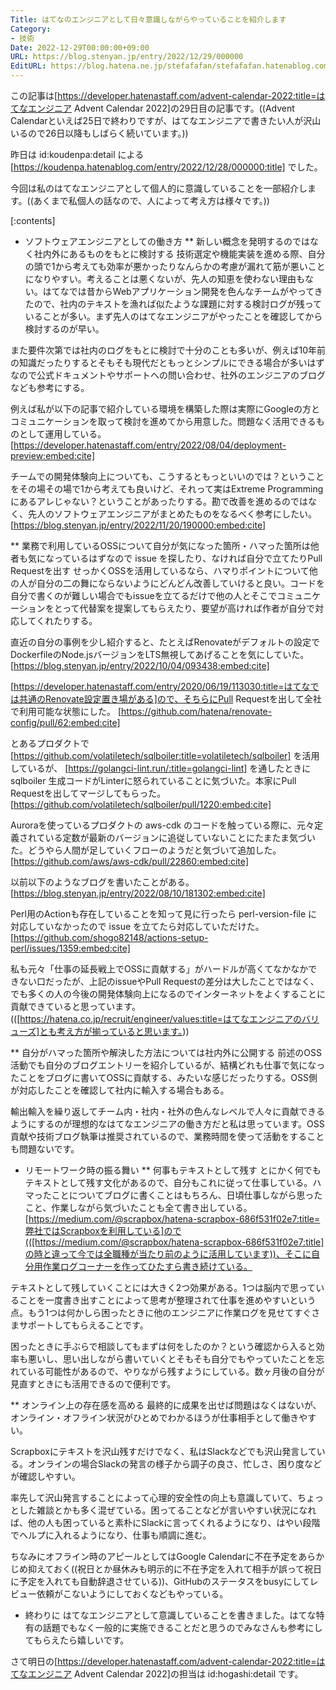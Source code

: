 ```yaml
---
Title: はてなのエンジニアとして日々意識しながらやっていることを紹介します
Category:
- 技術
Date: 2022-12-29T00:00:00+09:00
URL: https://blog.stenyan.jp/entry/2022/12/29/000000
EditURL: https://blog.hatena.ne.jp/stefafafan/stefafafan.hatenablog.com/atom/entry/4207112889948976267
---
```


この記事は[https://developer.hatenastaff.com/advent-calendar-2022:title=はてなエンジニア Advent Calendar 2022]の29日目の記事です。((Advent Calendarといえば25日で終わりですが、はてなエンジニアで書きたい人が沢山いるので26日以降もしばらく続いています。))

昨日は id:koudenpa:detail による [https://koudenpa.hatenablog.com/entry/2022/12/28/000000:title] でした。

今回は私のはてなエンジニアとして個人的に意識していることを一部紹介します。((あくまで私個人の話なので、人によって考え方は様々です。))

[:contents]

* ソフトウェアエンジニアとしての働き方
** 新しい概念を発明するのではなく社内外にあるものをもとに検討する
技術選定や機能実装を進める際、自分の頭で1から考えても効率が悪かったりなんらかの考慮が漏れて筋が悪いことになりやすい。考えることは悪くないが、先人の知恵を使わない理由もない。はてなでは昔からWebアプリケーション開発を色んなチームがやってきたので、社内のテキストを漁れば似たような課題に対する検討ログが残っていることが多い。まず先人のはてなエンジニアがやったことを確認してから検討するのが早い。

また要件次第では社内のログをもとに検討で十分のことも多いが、例えば10年前の知識だったりするとそもそも現代だともっとシンプルにできる場合が多いはずなので公式ドキュメントやサポートへの問い合わせ、社外のエンジニアのブログなども参考にする。

例えば私が以下の記事で紹介している環境を構築した際は実際にGoogleの方とコミュニケーションを取って検討を進めてから用意した。問題なく活用できるものとして運用している。
[https://developer.hatenastaff.com/entry/2022/08/04/deployment-preview:embed:cite]

チームでの開発体験向上についても、こうするともっといいのでは？ということをその場その場で1から考えても良いけど、それって実はExtreme Programmingにあるアレじゃない？ということがあったりする。勘で改善を進めるのではなく、先人のソフトウェアエンジニアがまとめたものをなるべく参考にしたい。
[https://blog.stenyan.jp/entry/2022/11/20/190000:embed:cite]

** 業務で利用しているOSSについて自分が気になった箇所・ハマった箇所は他者も気になっているはずなので issue を探したり、なければ自分で立てたりPull Requestを出す
せっかくOSSを活用しているなら、ハマりポイントについて他の人が自分の二の舞にならないようにどんどん改善していけると良い。コードを自分で書くのが難しい場合でもissueを立てるだけで他の人とそこでコミュニケーションをとって代替案を提案してもらえたり、要望が高ければ作者が自分で対応してくれたりする。

直近の自分の事例を少し紹介すると、たとえばRenovateがデフォルトの設定でDockerfileのNode.jsバージョンをLTS無視してあげることを気にしていた。
[https://blog.stenyan.jp/entry/2022/10/04/093438:embed:cite]

[https://developer.hatenastaff.com/entry/2020/06/19/113030:title=はてなでは共通のRenovate設定置き場がある]ので、そちらにPull Requestを出して全社で利用可能な状態にした。
[https://github.com/hatena/renovate-config/pull/62:embed:cite]

とあるプロダクトで [https://github.com/volatiletech/sqlboiler:title=volatiletech/sqlboiler] を活用しているが、 [https://golangci-lint.run/:title=golangci-lint] を通したときに sqlboiler 生成コードがLinterに怒られていることに気づいた。本家にPull Requestを出してマージしてもらった。
[https://github.com/volatiletech/sqlboiler/pull/1220:embed:cite]

Auroraを使っているプロダクトの aws-cdk のコードを触っている際に、元々定義されている定数が最新のバージョンに追従していないことにたまたま気づいた。どうやら人間が足していくフローのようだと気づいて追加した。
[https://github.com/aws/aws-cdk/pull/22860:embed:cite]

以前以下のようなブログを書いたことがある。
[https://blog.stenyan.jp/entry/2022/08/10/181302:embed:cite]

Perl用のActionも存在していることを知って見に行ったら perl-version-file に対応していなかったので issue を立てたら対応していただけた。
[https://github.com/shogo82148/actions-setup-perl/issues/1359:embed:cite]

私も元々「仕事の延長戦上でOSSに貢献する」がハードルが高くてなかなかできない口だったが、上記のissueやPull Requestの差分は大したことではなく、でも多くの人の今後の開発体験向上になるのでインターネットをよくすることに貢献できていると思っています。(([https://hatena.co.jp/recruit/engineer/values:title=はてなエンジニアのバリューズ]とも考え方が揃っていると思います。))

** 自分がハマった箇所や解決した方法については社内外に公開する
前述のOSS活動でも自分のブログエントリーを紹介しているが、結構どれも仕事で気になったことをブログに書いてOSSに貢献する、みたいな感じだったりする。OSS側が対応したことを確認して社内に輸入する場合もある。

輸出輸入を繰り返してチーム内・社内・社外の色んなレベルで人々に貢献できるようにするのが理想的なはてなエンジニアの働き方だと私は思っています。OSS貢献や技術ブログ執筆は推奨されているので、業務時間を使って活動をすることも問題ないです。

* リモートワーク時の振る舞い
** 何事もテキストとして残す
とにかく何でもテキストとして残す文化があるので、自分もこれに従って仕事している。ハマったことについてブログに書くことはもちろん、日頃仕事しながら思ったこと、作業しながら気づいたことも全て書き出している。[https://medium.com/@scrapbox/hatena-scrapbox-686f531f02e7:title=弊社ではScrapboxを利用している]ので(([https://medium.com/@scrapbox/hatena-scrapbox-686f531f02e7:title]の時と違って今では全職種が当たり前のように活用しています))、そこに自分用作業ログコーナーを作ってひたすら書き続けている。

テキストとして残していくことには大きく2つ効果がある。1つは脳内で思っていることを一度書き出すことによって思考が整理されて仕事を進めやすいという点。もう1つは何かしら困ったときに他のエンジニアに作業ログを見せてすぐさまサポートしてもらえることです。

困ったときに手ぶらで相談してもまずは何をしたのか？という確認から入ると効率も悪いし、思い出しながら書いていくとそもそも自分でもやっていたことを忘れている可能性があるので、やりながら残すようにしている。数ヶ月後の自分が見直すときにも活用できるので便利です。

** オンライン上の存在感を高める
最終的に成果を出せば問題はなくはないが、オンライン・オフライン状況がひとめでわかるほうが仕事相手として働きやすい。

Scrapboxにテキストを沢山残すだけでなく、私はSlackなどでも沢山発言している。オンラインの場合Slackの発言の様子から調子の良さ、忙しさ、困り度などが確認しやすい。

率先して沢山発言することによって心理的安全性の向上も意識していて、ちょっとした雑談とかも多く混ぜている。困ってることなどが言いやすい状況になれば、他の人も困っていると素朴にSlackに言ってくれるようになり、はやい段階でヘルプに入れるようになり、仕事も順調に進む。

ちなみにオフライン時のアピールとしてはGoogle Calendarに不在予定をあらかじめ抑えておく((祝日とか昼休みも明示的に不在予定を入れて相手が誤って祝日に予定を入れても自動辞退させている))、GitHubのステータスをbusyにしてレビュー依頼がこないようにしておくなどもやっている。

* 終わりに
はてなエンジニアとして意識していることを書きました。はてな特有の話題でもなく一般的に実施できることだと思うのでみなさんも参考にしてもらえたら嬉しいです。

さて明日の[https://developer.hatenastaff.com/advent-calendar-2022:title=はてなエンジニア Advent Calendar 2022]の担当は id:hogashi:detail です。

